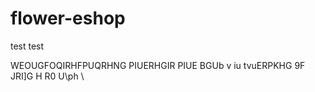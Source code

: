# flower-eshop
test test

WEOUGFOQIRHFPUQRHNG PIUERHGIR PIUE BGUb v iu    tvuERPKHG   9F JRI]G H  R0 U\ph \